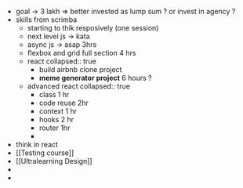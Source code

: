 - goal -> 3 lakh => better invested as lump sum ? or invest in agency ?
- skills from scrimba
	- starting to thik resposively (one session)
	- next level js -> kata
	- async js -> asap 3hrs
	- flexbox and grid full section 4 hrs
	- react
	  collapsed:: true
		- build airbnb clone  project
		- **meme generator project** 6 hours ?
	- advanced react
	  collapsed:: true
		- class 1 hr
		- code reuse 2hr
		- context 1 hr
		- hooks 2 hr
		- router 1hr
		-
- think in react
- [[Testing course]]
- [[Ultralearning Design]]
-
-